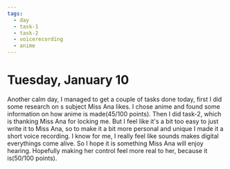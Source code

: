 ```yaml
---
tags:
  - day
  - task-1
  - task-2
  - voicerecording
  - anime
---
```


# Tuesday, January 10

Another calm day, I managed to get a couple of tasks done today, first I did some research on s subject Miss Ana likes. I chose anime and found some information on how anime is made(45/100 points). Then I did task-2, which is thanking Miss Ana for locking me. But I feel like it's a bit too easy to just write it to Miss Ana, so to make it a bit more personal and unique I made it a short voice recording. I know for me, I really feel like sounds makes digital everythings come alive. So I hope it is something Miss Ana will enjoy hearing. Hopefully making her control feel more real to her, because it is(50/100 points).